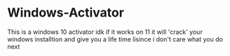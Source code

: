 # Windows-Activator
This is a windows 10 activator idk if it works on 11 it will 'crack' your windows installtion and give you a life time lisince i don't care what you do next
